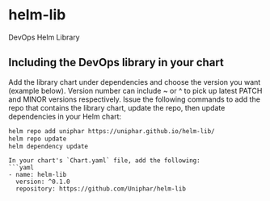 # helm-lib
DevOps Helm Library

## Including the DevOps library in your chart

Add the library chart under dependencies and choose the version you want (example below). Version number can include ~ or ^ to pick up latest PATCH and MINOR versions respectively.
Issue the following commands to add the repo that contains the library chart, update the repo, then update dependencies in your Helm chart:
```bash
helm repo add uniphar https://uniphar.github.io/helm-lib/
helm repo update
helm dependency update
```
```
In your chart's `Chart.yaml` file, add the following:
```yaml
- name: helm-lib
  version: ^0.1.0
  repository: https://github.com/Uniphar/helm-lib
```